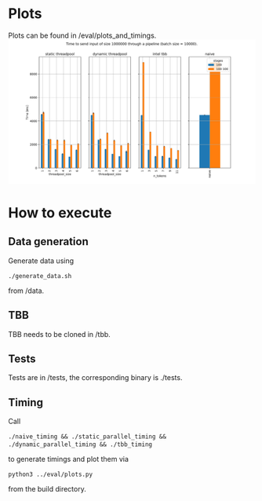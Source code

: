 # Plots
Plots can be found in /eval/plots_and_timings.
![alt text](https://github.com/ruckdack/parallel-pipeline/blob/d3acc7f322c301eb299fab4fb812825ee405170d/eval/plots_and_timings/plots_as_images/0001.jpg)

# How to execute

## Data generation
Generate data using 
```
./generate_data.sh
```
from /data.

## TBB
TBB needs to be cloned in /tbb.

## Tests
Tests are in /tests, the corresponding binary is ./tests.

## Timing
Call
```
./naive_timing && ./static_parallel_timing && ./dynamic_parallel_timing && ./tbb_timing
```
to generate timings and plot them via
```
python3 ../eval/plots.py
```
from the build directory.
